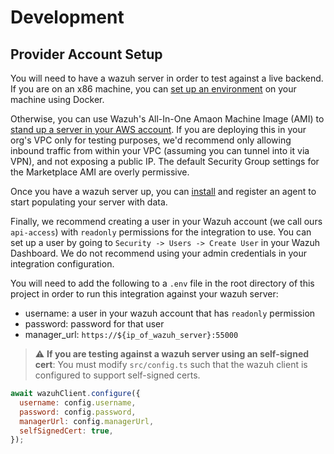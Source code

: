 # Development

## Provider Account Setup

You will need to have a wazuh server in order to test against a live backend. If
you are on an x86 machine, you can
[set up an environment](https://documentation.wazuh.com/current/deployment-options/docker/index.html)
on your machine using Docker.

Otherwise, you can use Wazuh's All-In-One Amaon Machine Image (AMI) to
[stand up a server in your AWS account](https://documentation.wazuh.com/current/deployment-options/amazon-machine-images/amazon-machine-images.html).
If you are deploying this in your org's VPC only for testing purposes, we'd
recommend only allowing inbound traffic from within your VPC (assuming you can
tunnel into it via VPN), and not exposing a public IP. The default Security
Group settings for the Marketplace AMI are overly permissive.

Once you have a wazuh server up, you can
[install](https://documentation.wazuh.com/current/installation-guide/wazuh-agent/index.html)
and register an agent to start populating your server with data.

Finally, we recommend creating a user in your Wazuh account (we call ours
`api-access`) with `readonly` permissions for the integration to use. You can
set up a user by going to `Security -> Users -> Create User` in your Wazuh
Dashboard. We do not recommend using your admin credentials in your integration
configuration.

You will need to add the following to a `.env` file in the root directory of
this project in order to run this integration against your wazuh server:

- username: a user in your wazuh account that has `readonly` permission
- password: password for that user
- manager_url: `https://${ip_of_wazuh_server}:55000`

> :warning: **If you are testing against a wazuh server using an self-signed
> cert**: You must modify `src/config.ts` such that the wazuh client is
> configured to support self-signed certs.

```javascript
await wazuhClient.configure({
  username: config.username,
  password: config.password,
  managerUrl: config.managerUrl,
  selfSignedCert: true,
});
```

